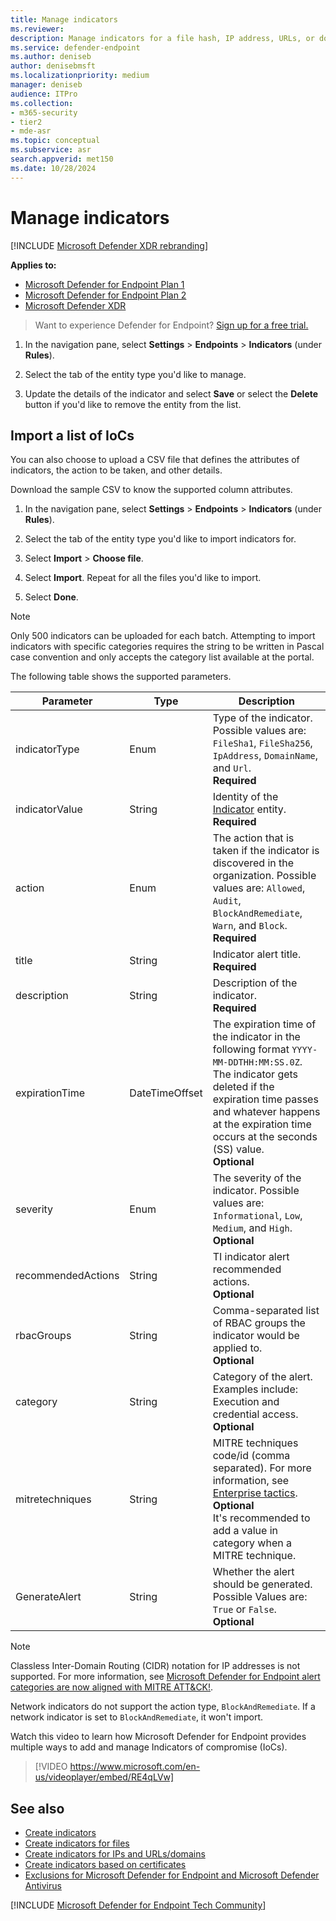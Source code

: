 ```yaml
---
title: Manage indicators
ms.reviewer:
description: Manage indicators for a file hash, IP address, URLs, or domains that define the detection, prevention, and exclusion of entities.
ms.service: defender-endpoint
ms.author: deniseb
author: denisebmsft
ms.localizationpriority: medium
manager: deniseb
audience: ITPro
ms.collection: 
- m365-security
- tier2
- mde-asr
ms.topic: conceptual
ms.subservice: asr
search.appverid: met150
ms.date: 10/28/2024
---
```


# Manage indicators

[!INCLUDE [Microsoft Defender XDR rebranding](../includes/microsoft-defender.md)]

**Applies to:**
- [Microsoft Defender for Endpoint Plan 1](microsoft-defender-endpoint.md)
- [Microsoft Defender for Endpoint Plan 2](microsoft-defender-endpoint.md)
- [Microsoft Defender XDR](/defender-xdr)

> Want to experience Defender for Endpoint? [Sign up for a free trial.](https://www.microsoft.com/WindowsForBusiness/windows-atp?ocid=docs-wdatp-automationexclusionlist-abovefoldlink)

1. In the navigation pane, select **Settings** \> **Endpoints** \> **Indicators** (under **Rules**).

2. Select the tab of the entity type you'd like to manage.

3. Update the details of the indicator and select **Save** or select the **Delete** button if you'd like to remove the entity from the list.

## Import a list of IoCs

You can also choose to upload a CSV file that defines the attributes of indicators, the action to be taken, and other details.

Download the sample CSV to know the supported column attributes.

1. In the navigation pane, select **Settings** \> **Endpoints** \> **Indicators** (under **Rules**).

2. Select the tab of the entity type you'd like to import indicators for.

3. Select **Import** \> **Choose file**.

4. Select **Import**. Repeat for all the files you'd like to import.

5. Select **Done**.

> [!NOTE]
> Only 500 indicators can be uploaded for each batch. 
> Attempting to import indicators with specific categories requires the string to be written in Pascal case convention and only accepts the category list available at the portal.

The following table shows the supported parameters.

| Parameter|Type|Description |
| ---| ---| --- |
| indicatorType|Enum|Type of the indicator. Possible values are: `FileSha1`, `FileSha256`, `IpAddress`, `DomainName`, and `Url`. <br/> **Required** |
| indicatorValue|String|Identity of the [Indicator](api/ti-indicator.md) entity. <br/> **Required** |
| action|Enum|The action that is taken if the indicator is discovered in the organization. Possible values are: `Allowed`, `Audit`, `BlockAndRemediate`, `Warn`, and `Block`. <br/> **Required** |
| title|String|Indicator alert title.<br/> **Required** |
| description|String| Description of the indicator.<br/> **Required** |
| expirationTime|DateTimeOffset|The expiration time of the indicator in the following format `YYYY-MM-DDTHH:MM:SS.0Z`. The indicator gets deleted if the expiration time passes and whatever happens at the expiration time occurs at the seconds (SS) value. <br/>**Optional** |
| severity|Enum|The severity of the indicator. Possible values are: `Informational`, `Low`, `Medium`, and `High`. <br/>**Optional** |
| recommendedActions|String|TI indicator alert recommended actions. <br/>**Optional** |
| rbacGroups|String|Comma-separated list of RBAC groups the indicator would be applied to. <br/>**Optional** |
| category|String|Category of the alert. Examples include: Execution and credential access. <br/>**Optional** |
| mitretechniques|String|MITRE techniques code/id (comma separated). For more information, see [Enterprise tactics](https://attack.mitre.org/tactics/enterprise/). <br/> **Optional** <br/>It's recommended to add a value in category when a MITRE technique. |
| GenerateAlert|String|Whether the alert should be generated. Possible Values are: `True` or `False`. <br/>**Optional** |

> [!NOTE]
> Classless Inter-Domain Routing (CIDR) notation for IP addresses is not supported. For more information, see [Microsoft Defender for Endpoint alert categories are now aligned with MITRE ATT&CK!](https://techcommunity.microsoft.com/t5/microsoft-defender-for-endpoint/microsoft-defender-atp-alert-categories-are-now-aligned-with/ba-p/732748).
>
> Network indicators do not support the action type, `BlockAndRemediate`. If a network indicator is set to `BlockAndRemediate`, it won't import. 

Watch this video to learn how Microsoft Defender for Endpoint provides multiple ways to add and manage Indicators of compromise (IoCs). 
> [!VIDEO https://www.microsoft.com/en-us/videoplayer/embed/RE4qLVw]

## See also

- [Create indicators](indicators-overview.md)
- [Create indicators for files](indicator-file.md)
- [Create indicators for IPs and URLs/domains](indicator-ip-domain.md)
- [Create indicators based on certificates](indicator-certificates.md)
- [Exclusions for Microsoft Defender for Endpoint and Microsoft Defender Antivirus](defender-endpoint-antivirus-exclusions.md)

[!INCLUDE [Microsoft Defender for Endpoint Tech Community](../includes/defender-mde-techcommunity.md)]
